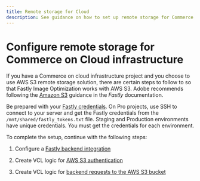 ```yaml
---
title: Remote storage for Cloud
description: See guidance on how to set up remote storage for Commerce on cloud infrastructure.
---
```


# Configure remote storage for Commerce on Cloud infrastructure

If you have a Commerce on cloud infrastructure project and you choose to use AWS S3 remote storage solution, there are certain steps to follow to so that Fastly Image Optimization works with AWS S3. Adobe recommends following the [Amazon S3](https://docs.fastly.com/en/guides/amazon-s3) guidance in the _Fastly_ documentation.

Be prepared with your [Fastly credentials](https://devdocs.magento.com/cloud/cdn/configure-fastly.html#cloud-fastly-creds). On Pro projects, use SSH to connect to your server and get the Fastly credentials from the `/mnt/shared/fastly_tokens.txt` file. Staging and Production environments have unique credentials. You must get the credentials for each environment.

To complete the setup, continue with the following steps:

1. Configure a [Fastly backend integration](https://github.com/fastly/fastly-magento2/blob/master/Documentation/Guides/Edge-Modules/EDGE-MODULE-OTHER-CMS-INTEGRATION.md)

1. Create VCL logic for [AWS S3 authentication](https://docs.fastly.com/en/guides/amazon-s3#using-an-amazon-s3-private-bucket)

1. Create VCL logic for [backend requests to the AWS S3 bucket](https://developer.fastly.com/reference/vcl/variables/backend-connection/req-backend/)
